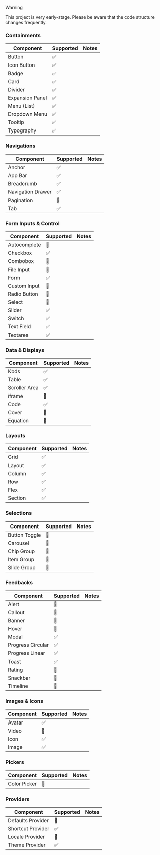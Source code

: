 > [!WARNING]  
> This project is very early-stage. Please be aware that the code structure changes frequently.

### Containments

| Component       | Supported | Notes |
| --------------- | --------- | ----- |
| Button          | ✅        |       |
| Icon Button     | ✅        |       |
| Badge           | ✅        |       |
| Card            | ✅        |       |
| Divider         | ✅        |       |
| Expansion Panel | ✅        |       |
| Menu (List)     | ✅        |       |
| Dropdown Menu   | ✅        |       |
| Tooltip         | ✅        |       |
| Typography      | ✅        |       |

### Navigations

| Component         | Supported | Notes |
| ----------------- | --------- | ----- |
| Anchor            | ✅        |       |
| App Bar           | ✅        |       |
| Breadcrumb        | ✅        |       |
| Navigation Drawer | ✅        |       |
| Pagination        | 🚧        |       |
| Tab               | ✅        |       |

### Form Inputs & Control

| Component    | Supported | Notes |
| ------------ | --------- | ----- |
| Autocomplete | 🚧        |       |
| Checkbox     | ✅        |       |
| Combobox     | 🚧        |       |
| File Input   | 🚧        |       |
| Form         | ✅        |       |
| Custom Input | 🚧        |       |
| Radio Button | 🚧        |       |
| Select       | 🚧        |       |
| Slider       | ✅        |       |
| Switch       | ✅        |       |
| Text Field   | ✅        |       |
| Textarea     | ✅        |       |

### Data & Displays

| Component     | Supported | Notes |
| ------------- | --------- | ----- |
| Kbds          | ✅        |       |
| Table         | ✅        |       |
| Scroller Area | ✅        |       |
| iframe        | 🚧        |       |
| Code          | ✅        |       |
| Cover         | 🚧        |       |
| Equation      | 🚧        |       |

### Layouts

| Component | Supported | Notes |
| --------- | --------- | ----- |
| Grid      | ✅        |       |
| Layout    | ✅        |       |
| Column    | ✅        |       |
| Row       | ✅        |       |
| Flex      | ✅        |       |
| Section   | ✅        |       |

### Selections

| Component     | Supported | Notes |
| ------------- | --------- | ----- |
| Button Toggle | 🚧        |       |
| Carousel      | 🚧        |       |
| Chip Group    | 🚧        |       |
| Item Group    | 🚧        |       |
| Slide Group   | 🚧        |       |

### Feedbacks

| Component         | Supported | Notes |
| ----------------- | --------- | ----- |
| Alert             | 🚧        |       |
| Callout           | 🚧        |       |
| Banner            | 🚧        |       |
| Hover             | 🚧        |       |
| Modal             | ✅        |       |
| Progress Circular | ✅        |       |
| Progress Linear   | ✅        |       |
| Toast             | ✅        |       |
| Rating            | 🚧        |       |
| Snackbar          | 🚧        |       |
| Timeline          | 🚧        |       |

### Images & Icons

| Component | Supported | Notes |
| --------- | --------- | ----- |
| Avatar    | ✅        |       |
| Video     | 🚧        |       |
| Icon      | ✅        |       |
| Image     | ✅        |       |

### Pickers

| Component    | Supported | Notes |
| ------------ | --------- | ----- |
| Color Picker | 🚧        |       |

### Providers

| Component         | Supported | Notes |
| ----------------- | --------- | ----- |
| Defaults Provider | 🚧        |       |
| Shortcut Provider | ✅        |       |
| Locale Provider   | 🚧        |       |
| Theme Provider    | ✅        |       |
